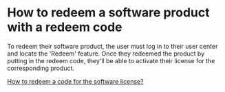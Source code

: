 # How to redeem a software product with a redeem code
To redeem their software product, the user must log in to their user center and locate the 'Redeem' feature. Once they redeemed the product by putting in the redeem code, they'll be able to activate their license for the corresponding product.

[How to redeem a code for the software license?](https://help.positivegrid.com/hc/en-us/articles/115005635746-How-to-redeem-a-code-for-software-license-)